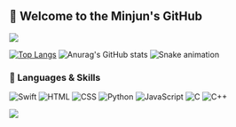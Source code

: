 ## 🐍 Welcome to the Minjun's GitHub 
<img src="https://capsule-render.vercel.app/api?type=waving&color=1A472A&height=150&section=header" />

[![Top Langs](https://github-readme-stats.vercel.app/api/top-langs/?username=minzzzun&theme=dark&bg_color=1A472A&border_color=5D8B67&text_color=C0C0C0)](https://github.com/anuraghazra/github-readme-stats)
![Anurag's GitHub stats](https://github-readme-stats.vercel.app/api?username=minzzzun&show_icons=true&theme=dark&bg_color=1A472A&border_color=5D8B67&icon_color=5D8B67&text_color=C0C0C0)
![Snake animation](https://github.com/{username}/{username}/blob/main/dist/github-contribution-grid-snake.svg)


### 🐍 Languages & Skills
![Swift](https://img.shields.io/badge/Swift-1A472A?style=for-the-badge&logo=swift&logoColor=C0C0C0)
![HTML](https://img.shields.io/badge/HTML-1A472A?style=for-the-badge&logo=html5&logoColor=C0C0C0)
![CSS](https://img.shields.io/badge/CSS-1A472A?style=for-the-badge&logo=css3&logoColor=C0C0C0)
![Python](https://img.shields.io/badge/Python-1A472A?style=for-the-badge&logo=python&logoColor=C0C0C0)
![JavaScript](https://img.shields.io/badge/JavaScript-1A472A?style=for-the-badge&logo=JavaScript&logoColor=C0C0C0)
![C](https://img.shields.io/badge/C-1A472A?style=for-the-badge&logo=c&logoColor=C0C0C0)
![C++](https://img.shields.io/badge/C%2B%2B-1A472A?style=for-the-badge&logo=c%2B%2B&logoColor=C0C0C0)

<img src="https://capsule-render.vercel.app/api?type=waving&color=1A472A&height=150&section=footer" />
